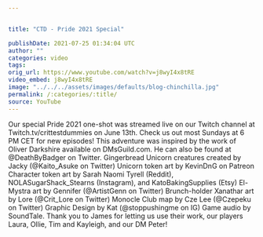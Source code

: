 ```yaml
---


title: "CTD - Pride 2021 Special"

publishDate: 2021-07-25 01:34:04 UTC
author: ""
categories: video
tags: 
orig_url: https://www.youtube.com/watch?v=j8wyI4x8tRE
video_embed: j8wyI4x8tRE
image: "../../../assets/images/defaults/blog-chinchilla.jpg"
permalink: /:categories/:title/
source: YouTube
---
```

Our special Pride 2021 one-shot was streamed live on our Twitch channel at Twitch.tv/crittestdummies on June 13th. Check us out most Sundays at 6 PM CET for new episodes! This adventure was inspired by the work of Oliver Darkshire available on DMsGuild.com. He can also be found at @DeathByBadger on Twitter. Gingerbread Unicorn creatures created by Jacky (@Kaito\_Asuke on Twitter) Unicorn token art by KevinDnG on Patreon Character token art by Sarah Naomi Tyrell (Reddit), NOLASugarShack\_Stearns (Instagram), and KatoBakingSupplies (Etsy) El-Mystra art by Gennifer (@ArtistGenn on Twitter) Brunch-holder Xanathar art by Lore (@Crit\_Lore on Twitter) Monocle Club map by Cze Lee (@Czepeku on Twitter) Graphic Design by Kat (@stoppushingme on IG) Game audio by SoundTale. Thank you to James for letting us use their work, our players Laura, Ollie, Tim and Kayleigh, and our DM Peter!